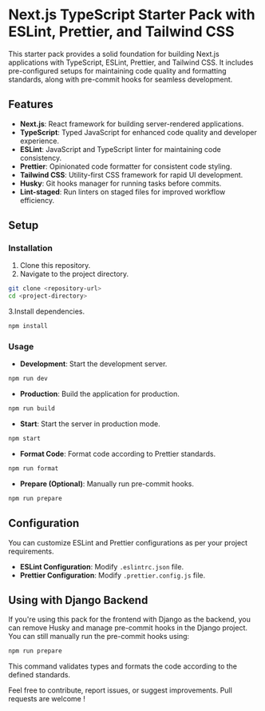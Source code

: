 # Next.js TypeScript Starter Pack with ESLint, Prettier, and Tailwind CSS

This starter pack provides a solid foundation for building Next.js applications with TypeScript, ESLint, Prettier, and Tailwind CSS. It includes pre-configured setups for maintaining code quality and formatting standards, along with pre-commit hooks for seamless development.

## Features

-   **Next.js**: React framework for building server-rendered applications.
-   **TypeScript**: Typed JavaScript for enhanced code quality and developer experience.
-   **ESLint**: JavaScript and TypeScript linter for maintaining code consistency.
-   **Prettier**: Opinionated code formatter for consistent code styling.
-   **Tailwind CSS**: Utility-first CSS framework for rapid UI development.
-   **Husky**: Git hooks manager for running tasks before commits.
-   **Lint-staged**: Run linters on staged files for improved workflow efficiency.

## Setup

### Installation

1. Clone this repository.
2. Navigate to the project directory.

```bash
git clone <repository-url>
cd <project-directory>
```

3.Install dependencies.

```bash
npm install
```

### Usage

-   **Development**: Start the development server.

```bash
npm run dev
```

-   **Production**: Build the application for production.

```bash
npm run build
```

-   **Start**: Start the server in production mode.

```bash
npm start
```

-   **Format Code**: Format code according to Prettier standards.

```bash
npm run format
```

-   **Prepare (Optional)**: Manually run pre-commit hooks.

```bash
npm run prepare
```

## Configuration

You can customize ESLint and Prettier configurations as per your project requirements.

-   **ESLint Configuration**: Modify `.eslintrc.json` file.
-   **Prettier Configuration**: Modify `.prettier.config.js` file.

## Using with Django Backend

If you're using this pack for the frontend with Django as the backend, you can remove Husky and manage pre-commit hooks in the Django project. You can still manually run the pre-commit hooks using:

```bash
npm run prepare
```

This command validates types and formats the code according to the defined standards.

Feel free to contribute, report issues, or suggest improvements. Pull requests are welcome !
